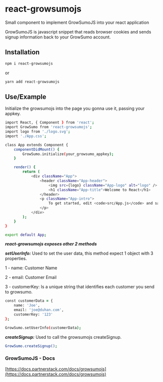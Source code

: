 # react-growsumojs
Small component to implement GrowSumoJS into your react application

GrowSumoJS is javascript snippet that reads browser cookies and sends signup information back to your GrowSumo account.

## Installation
```zsh
npm i react-growsumojs
```
or
```zsh
yarn add react-growsumojs
```
## Use/Example
Initialize the growsumojs into the page you gonna use it, passing your appkey.
```zsh
import React, { Component } from 'react';
import GrowSumo from 'react-growsumojs';
import logo from './logo.svg';
import './App.css';

class App extends Component {
	componentDidMount() {
		GrowSumo.initialize(your_growsumo_appkey);
	}

	render() {
		return (
			<div className="App">
				<header className="App-header">
					<img src={logo} className="App-logo" alt="logo" />
					<h1 className="App-title">Welcome to React</h1>
				</header>
				<p className="App-intro">
					To get started, edit <code>src/App.js</code> and save to reload.
				</p>
			</div>
		);
	}
}

export default App;
```
***react-growsumojs exposes other 2 methods***

***setUserInfo:*** Used to set the user data, this method expect 1 object with 3 properties.

1 - name: Customer Name

2 - email: Customer Email

3 - customerKey:  Is a unique string that identifies each customer you send to growsumo.

```zsh
const customerData = {
    name: 'Joe',
    email: 'joe@duhan.com',
    customerKey: '123'
};

GrowSumo.setUserInfo(customerData);
```

***createSignup:*** Used to call the growsumojs createSignup.
```zsh
GrowSumo.createSignup();
```

### GrowSumoJS - Docs
[https://docs.partnerstack.com/docs/growsumojs](https://docs.partnerstack.com/docs/growsumojs)